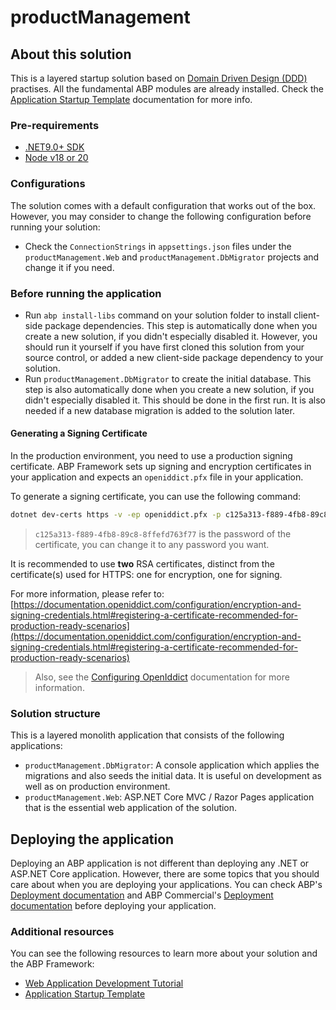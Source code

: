 ﻿# productManagement

## About this solution

This is a layered startup solution based on [Domain Driven Design (DDD)](https://docs.abp.io/en/abp/latest/Domain-Driven-Design) practises. All the fundamental ABP modules are already installed. Check the [Application Startup Template](https://abp.io/docs/latest/startup-templates/application/index) documentation for more info.

### Pre-requirements

* [.NET9.0+ SDK](https://dotnet.microsoft.com/download/dotnet)
* [Node v18 or 20](https://nodejs.org/en)

### Configurations

The solution comes with a default configuration that works out of the box. However, you may consider to change the following configuration before running your solution:

* Check the `ConnectionStrings` in `appsettings.json` files under the `productManagement.Web` and `productManagement.DbMigrator` projects and change it if you need.

### Before running the application

* Run `abp install-libs` command on your solution folder to install client-side package dependencies. This step is automatically done when you create a new solution, if you didn't especially disabled it. However, you should run it yourself if you have first cloned this solution from your source control, or added a new client-side package dependency to your solution.
* Run `productManagement.DbMigrator` to create the initial database. This step is also automatically done when you create a new solution, if you didn't especially disabled it. This should be done in the first run. It is also needed if a new database migration is added to the solution later.

#### Generating a Signing Certificate

In the production environment, you need to use a production signing certificate. ABP Framework sets up signing and encryption certificates in your application and expects an `openiddict.pfx` file in your application.

To generate a signing certificate, you can use the following command:

```bash
dotnet dev-certs https -v -ep openiddict.pfx -p c125a313-f889-4fb8-89c8-8ffefd763f77
```

> `c125a313-f889-4fb8-89c8-8ffefd763f77` is the password of the certificate, you can change it to any password you want.

It is recommended to use **two** RSA certificates, distinct from the certificate(s) used for HTTPS: one for encryption, one for signing.

For more information, please refer to: [https://documentation.openiddict.com/configuration/encryption-and-signing-credentials.html#registering-a-certificate-recommended-for-production-ready-scenarios](https://documentation.openiddict.com/configuration/encryption-and-signing-credentials.html#registering-a-certificate-recommended-for-production-ready-scenarios)

> Also, see the [Configuring OpenIddict](https://docs.abp.io/en/abp/latest/Deployment/Configuring-OpenIddict#production-environment) documentation for more information.

### Solution structure

This is a layered monolith application that consists of the following applications:

* `productManagement.DbMigrator`: A console application which applies the migrations and also seeds the initial data. It is useful on development as well as on production environment.
* `productManagement.Web`: ASP.NET Core MVC / Razor Pages application that is the essential web application of the solution.


## Deploying the application

Deploying an ABP application is not different than deploying any .NET or ASP.NET Core application. However, there are some topics that you should care about when you are deploying your applications. You can check ABP's [Deployment documentation](https://docs.abp.io/en/abp/latest/Deployment/Index) and ABP Commercial's [Deployment documentation](https://abp.io/docs/latest/startup-templates/application/deployment?UI=MVC&DB=EF&Tiered=No) before deploying your application.

### Additional resources

You can see the following resources to learn more about your solution and the ABP Framework:

* [Web Application Development Tutorial](https://abp.io/docs/latest/tutorials/book-store/part-1)
* [Application Startup Template](https://abp.io/docs/latest/startup-templates/application/index)
